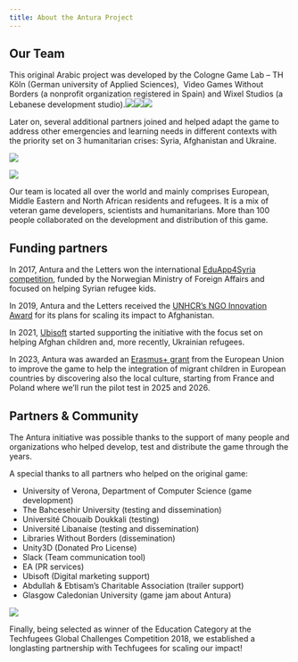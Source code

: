 ```yaml
---
title: About the Antura Project
---
```


## Our Team

This original Arabic project was developed by the Cologne Game Lab – TH Köln (German university of Applied Sciences),  Video Games Without Borders (a nonprofit organization registered in Spain) and Wixel Studios (a Lebanese development studio).[![](https://www.antura.org/wp-content/uploads/2017/01/CGL-TH_Logo-300x51.png)](http://www.colognegamelab.de/)[![](https://www.antura.org/wp-content/uploads/2017/03/VGWB_Logo_Horiz-300x65.jpg)](http://vgwb.org/)![](https://www.antura.org/wp-content/uploads/2017/01/WixelLogo_HiRes-300x180.png)

Later on, several additional partners joined and helped adapt the game to address other emergencies and learning needs in different contexts with the priority set on 3 humanitarian crises: Syria, Afghanistan and Ukraine.

![](https://www.antura.org/wp-content/uploads/2022/07/Partners_01.png)

![](https://www.antura.org/wp-content/uploads/2022/07/Partners_02.png)

Our team is located all over the world and mainly comprises European, Middle Eastern and North African residents and refugees. It is a mix of veteran game developers, scientists and humanitarians. More than 100 people collaborated on the development and distribution of this game.

## Funding partners

In 2017, Antura and the Letters won the international [EduApp4Syria competition](https://www.norad.no/en/front/thematic-areas/education/innovation/eduapp4syria/), funded by the Norwegian Ministry of Foreign Affairs and focused on helping Syrian refugee kids.

In 2019, Antura and the Letters received the [UNHCR’s NGO Innovation Award](https://www.unhcr.org/innovation/innovation-award-2019/) for its plans for scaling its impact to Afghanistan.

In 2021, [Ubisoft](https://www.ubisoft.com/en-us/company/about-us/) started supporting the initiative with the focus set on helping Afghan children and, more recently, Ukrainian refugees.

In 2023, Antura was awarded an [Erasmus+ grant](https://erasmus-plus.ec.europa.eu/) from the European Union to improve the game to help the integration of migrant children in European countries by discovering also the local culture, starting from France and Poland where we’ll run the pilot test in 2025 and 2026.

## Partners & Community

The Antura initiative was possible thanks to the support of many people and organizations who helped develop, test and distribute the game through the years.

A special thanks to all partners who helped on the original game:

-   University of Verona, Department of Computer Science (game development)
-   The Bahcesehir University (testing and dissemination)
-   Université Chouaib Doukkali (testing)
-   Université Libanaise (testing and dissemination)
-   Libraries Without Borders (dissemination)
-   Unity3D (Donated Pro License)
-   Slack (Team communication tool)
-   EA (PR services)
-   Ubisoft (Digital marketing support)
-   Abdullah & Ebtisam’s Charitable Association (trailer support)
-   Glasgow Caledonian University (game jam about Antura)

[![](https://www.antura.org/wp-content/uploads/2019/02/Techfugees_logo_very_small.png)](http://techfugees.com)

Finally, being selected as winner of the Education Category at the Techfugees Global Challenges Competition 2018, we established a longlasting partnership with Techfugees for scaling our impact!